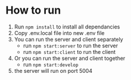 # How to run

1. Run `npm install` to install all dependancies
2. Copy .env.local file into new .env file
3. You can run the server and client separately
   - run `npm start:server` to run the server
   - run `npm start:client` to run the client
4. Or you can run the server and client together
   - run `npm start:develop`
5. the server will run on port 5004
